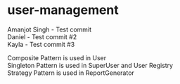 ﻿# user-management

Amanjot Singh - Test commit<br />
Daniel - Test commit #2<br />
Kayla - Test commit #3<br />

Composite Pattern is used in User<br />
Singleton Pattern is used in SuperUser and User Registry<br />
Strategy Pattern is used in ReportGenerator
